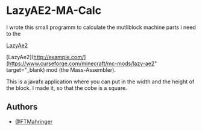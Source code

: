 
# LazyAE2-MA-Calc

I wrote this small programm to calculate the mutliblock machine parts i need to the 

[LazyAe2](https://www.curseforge.com/minecraft/mc-mods/lazy-ae2)

[LazyAe2](http://example.com/](https://www.curseforge.com/minecraft/mc-mods/lazy-ae2" target="_blank) mod (the Mass-Assembler).

This is a javafx application where you can put in the width and the height of the block. I made it, so that the cobe is a square. 


## Authors

- [@FTMahringer](https://github.com/FTMahringer)

